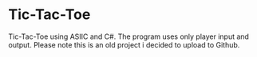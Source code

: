 # Tic-Tac-Toe
 Tic-Tac-Toe using ASIIC and C#. The program uses only player input and output.
 Please note this is an old project i decided to upload to Github.
